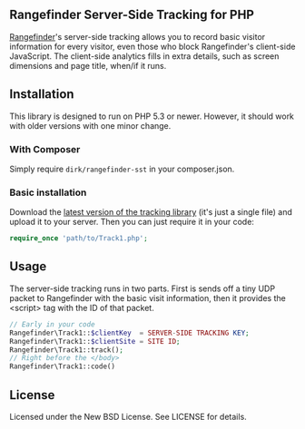 ## Rangefinder Server-Side Tracking for PHP

[Rangefinder](http://rangefinderapp.com/)'s server-side tracking allows you to record basic visitor information for every visitor, even those who block Rangefinder's client-side JavaScript. The client-side analytics fills in extra details, such as screen dimensions and page title, when/if it runs.

## Installation

This library is designed to run on PHP 5.3 or newer. However, it should work with older versions with one minor change.

### With Composer

Simply require `dirk/rangefinder-sst` in your composer.json.

### Basic installation

Download the [latest version of the tracking library](https://raw.github.com/rangefinder/rangefinder-sst-php/master/src/Rangefinder/Track1.php) (it's just a single file) and upload it to your server. Then you can just require it in your code:

```php
require_once 'path/to/Track1.php';
```

## Usage

The server-side tracking runs in two parts. First is sends off a tiny UDP packet to Rangefinder with the basic visit information, then it provides the &lt;script&gt; tag with the ID of that packet.

```php
// Early in your code
Rangefinder\Track1::$clientKey  = SERVER-SIDE TRACKING KEY;
Rangefinder\Track1::$clientSite = SITE ID;
Rangefinder\Track1::track();
// Right before the </body>
Rangefinder\Track1::code()
```

## License

Licensed under the New BSD License. See LICENSE for details.
